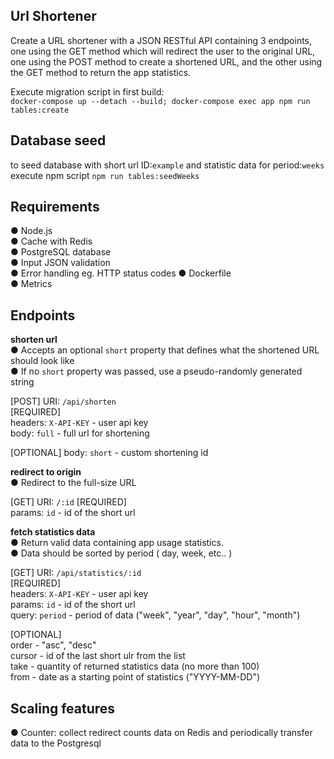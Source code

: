 **Url Shortener**  
-
Create a URL shortener with a JSON RESTful API containing 3 endpoints, one using the GET method which will redirect the user to the original URL, one using the POST method to create a shortened URL, and the other using the GET method to return the app statistics.

Execute migration script in first build:  
`docker-compose up --detach --build; docker-compose exec app npm run tables:create`  

**Database seed**
-
to seed database with short url ID:`example` and statistic data for period:`weeks`  
execute npm script `npm run tables:seedWeeks`

**Requirements**  
-
● Node.js   
● Cache with Redis  
● PostgreSQL database  
● Input JSON validation  
● Error handling eg. HTTP status codes 
● Dockerfile   
● Metrics  

**Endpoints**  
-
**shorten url**  
● Accepts an optional `short` property that defines what the shortened URL should look like  
● If no `short` property was passed, use a pseudo-randomly generated string  

[POST] URI: `/api/shorten`  
[REQUIRED]  
headers: `X-API-KEY`  - user api key  
body: `full`  - full url for shortening

[OPTIONAL]
body: `short`  - custom shortening id  



**redirect to origin**  
● Redirect to the full-size URL  

[GET] URI: `/:id`
[REQUIRED]  
params: `id` - id of the short url    

**fetch statistics data**  
● Return valid data containing app usage statistics.  
● Data should be sorted by period ( day, week, etc.. )  

[GET] URI: `/api/statistics/:id`  
[REQUIRED]  
headers: `X-API-KEY`  - user api key  
params: `id` - id of the short url  
query: `period` - period of data ("week", "year", "day", "hour", "month")  

[OPTIONAL]  
order - "asc", "desc"  
cursor - id of the last short ulr from the list  
take - quantity of returned statistics data (no more than 100)  
from - date as a starting point of statistics  ("YYYY-MM-DD")  



**Scaling features**
- 
● Counter: collect redirect counts data on Redis and periodically transfer data to the Postgresql